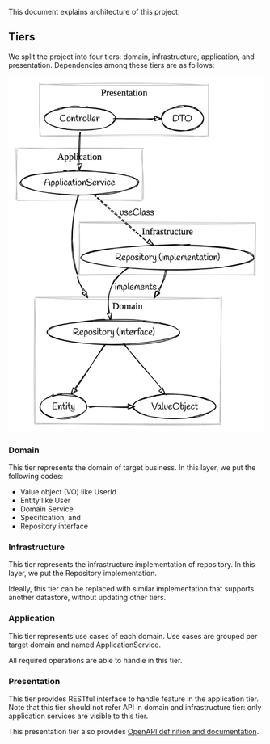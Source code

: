 This document explains architecture of this project.

## Tiers

We split the project into four tiers: domain, infrastructure, application, and presentation. Dependencies among these tiers are as follows:

![dependency of tiers](./tiers.png)

<!--
```graphviz
# https://sketchviz.com/new
digraph G {
    compound=true;
    node [fontname = "Handlee"];
    edge [fontname = "Handlee"];

    subgraph cluster_domain {
        label = "Domain"
        color = gray
        "Repository (interface)" -> Entity -> ValueObject
        "Repository (interface)" -> ValueObject
        { rank = same; Entity; ValueObject; }
    }
    subgraph cluster_infrastructure {
        label = "Infrastructure"
        color = gray
        "Repository (implementation)" -> "Repository (interface)" [label="implements"]
        "Repository (implementation)" -> "Repository (interface)" [lhead=cluster_domain];
    }
    subgraph cluster_application {
        label = "Application"
        color = gray
        ApplicationService -> "Repository (interface)" [lhead=cluster_domain];
        ApplicationService -> "Repository (implementation)" [label ="useClass", style="dashed"]
    }
    subgraph cluster_presentation {
        label = "Presentation"
        color = gray
        Controller -> DTO
        Controller -> ApplicationService
        { rank = same; Controller; DTO; }
    }
}
```
-->

### Domain

This tier represents the domain of target business. In this layer, we put the following codes:

- Value object (VO) like UserId
- Entity like User
- Domain Service
- Specification, and
- Repository interface

### Infrastructure

This tier represents the infrastructure implementation of repository. In this layer, we put the Repository implementation.

Ideally, this tier can be replaced with similar implementation that supports another datastore, without updating other tiers.

### Application

This tier represents use cases of each domain. Use cases are grouped per target domain and named ApplicationService.

All required operations are able to handle in this tier.

### Presentation

This tier provides RESTful interface to handle feature in the application tier. Note that this tier should not refer API in domain and infrastructure tier: only application services are visible to this tier.

This presentation tier also provides [OpenAPI definition and documentation](https://docs.nestjs.com/openapi).
